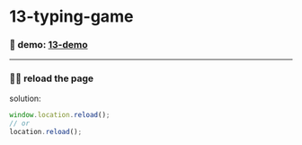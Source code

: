 # 13-typing-game

### :eyes: demo: [13-demo](https://sincerity628.github.io/back-to-simple/13-typing-game/index.html)

---

### :woman_technologist: reload the page

solution:
```js
window.location.reload();
// or
location.reload();
```
